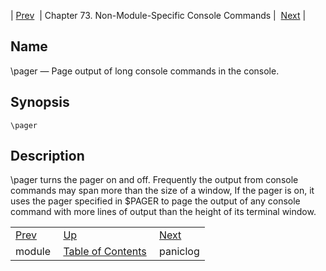 | [Prev](console_commands.module)  | Chapter 73. Non-Module-Specific Console Commands |  [Next](console_commands.paniclog) |

<a name="console_commands.pager"></a>
## Name

\pager — Page output of long console commands in the console.

## Synopsis

`\pager`

<a name="idp11455472"></a>
## Description

\pager turns the pager on and off. Frequently the output from console commands may span more than the size of a window, If the pager is on, it uses the pager specified in $PAGER to page the output of any console command with more lines of output than the height of its terminal window.

|     |     |     |
| --- | --- | --- |
| [Prev](console_commands.module)  | [Up](console.cmds.ref) |  [Next](console_commands.paniclog) |
| module  | [Table of Contents](index) |  paniclog |

